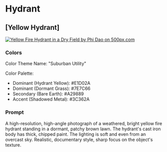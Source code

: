 # Hydrant

## [Yellow Hydrant]

[![Yellow Fire Hydrant in a Dry Field by Phi Dao on 500px.com](https://drscdn.500px.org/photo/1116706244/q%3D75_m%3D600_k%3D1/v2?sig=11126998ceb88ca665155e2862692a6065a755b7977d8ec60d0a06c25e93b08e)](https://500px.com/photo/1116706244/yellow-fire-hydrant-in-a-dry-field-by-phi-dao)

### Colors

Color Theme Name: "Suburban Utility"

Color Palette: 

- Dominant (Hydrant Yellow): #E1D02A
- Dominant (Dormant Grass): #7E7C66
- Secondary (Bare Earth): #A29889
- Accent (Shadowed Metal): #3C362A

### Prompt

A high-resolution, high-angle photograph of a weathered, bright yellow fire hydrant standing in a dormant, patchy brown lawn. The hydrant's cast iron body has thick, chipped paint. The lighting is soft and even from an overcast sky. Realistic, documentary style, sharp focus on the object's texture.

